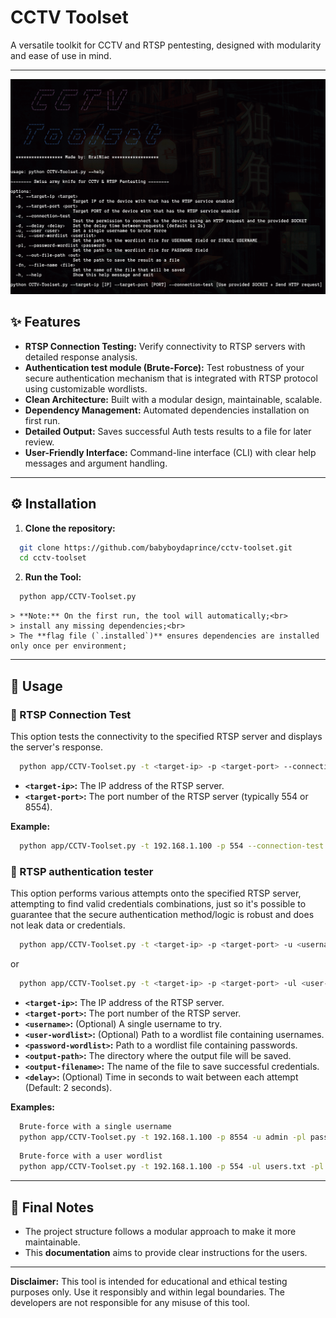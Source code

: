 # CCTV Toolset

A versatile toolkit for CCTV and RTSP pentesting, designed with modularity and ease of use in mind.

---


<img src="./img/banner_pic.png" width="885">



## ✨ Features

-   **RTSP Connection Testing:** Verify connectivity to RTSP servers with detailed response analysis.
-   **Authentication test module (Brute-Force):** Test robustness of your secure authentication mechanism that is integrated with RTSP protocol using customizable wordlists.
-   **Clean Architecture:**  Built with a modular design, maintainable, scalable.
-   **Dependency Management:** Automated dependencies installation on first run.
-   **Detailed Output:** Saves successful Auth tests results to a file for later review.
-   **User-Friendly Interface:**  Command-line interface (CLI) with clear help messages and argument handling.

---

## ⚙️ Installation

1.  **Clone the repository:**

```bash
  git clone https://github.com/babyboydaprince/cctv-toolset.git
  cd cctv-toolset
```

2.  **Run the Tool:**

```bash
  python app/CCTV-Toolset.py
```

    > **Note:** On the first run, the tool will automatically;<br> 
    > install any missing dependencies;<br>
    > The **flag file (`.installed`)** ensures dependencies are installed only once per environment;

---

## 🚀 Usage

### 🧪 RTSP Connection Test

This option tests the connectivity to the specified RTSP server 
and displays the server's response.

```bash
  python app/CCTV-Toolset.py -t <target-ip> -p <target-port> --connection-test
```

-   **`<target-ip>`:** The IP address of the RTSP server.
-   **`<target-port>`:** The port number of the RTSP server (typically 554 or 8554).

**Example:**

```bash
  python app/CCTV-Toolset.py -t 192.168.1.100 -p 554 --connection-test
```

### 🔑 RTSP authentication tester

This option performs various attempts onto the specified RTSP server, 
attempting to find valid credentials combinations, just so it's possible to guarantee
that the secure authentication method/logic is robust and does not leak data or credentials.

```bash
  python app/CCTV-Toolset.py -t <target-ip> -p <target-port> -u <username> -pl <password-wordlist> -o <output-path> -fn <output-filename>
```

or

```bash
  python app/CCTV-Toolset.py -t <target-ip> -p <target-port> -ul <user-wordlist> -pl <password-wordlist> -o <output-path> -fn <output-filename> -d <delay>
```

-   **`<target-ip>`:** The IP address of the RTSP server.
-   **`<target-port>`:** The port number of the RTSP server.
-   **`<username>`:** (Optional) A single username to try.
-   **`<user-wordlist>`:** (Optional) Path to a wordlist file containing usernames.
-   **`<password-wordlist>`:** Path to a wordlist file containing passwords.
-   **`<output-path>`:** The directory where the output file will be saved.
-   **`<output-filename>`:** The name of the file to save successful credentials.
-   **`<delay>`:** (Optional) Time in seconds to wait between each attempt (Default: 2 seconds).

**Examples:**

```bash
  Brute-force with a single username
  python app/CCTV-Toolset.py -t 192.168.1.100 -p 8554 -u admin -pl passwords.txt -o /tmp -fn cctv-credentials
```

```bash
  Brute-force with a user wordlist
  python app/CCTV-Toolset.py -t 192.168.1.100 -p 554 -ul users.txt -pl passwords.txt -o /tmp -fn cctv-credentials -d 1.5
```

---

## 📌 Final Notes

-   The project structure follows a modular approach to make it more maintainable.
-   This **documentation** aims to provide clear instructions for the users.

---

**Disclaimer:** This tool is intended for educational and ethical testing purposes only. 
Use it responsibly and within legal boundaries. The developers are not responsible for 
any misuse of this tool.

